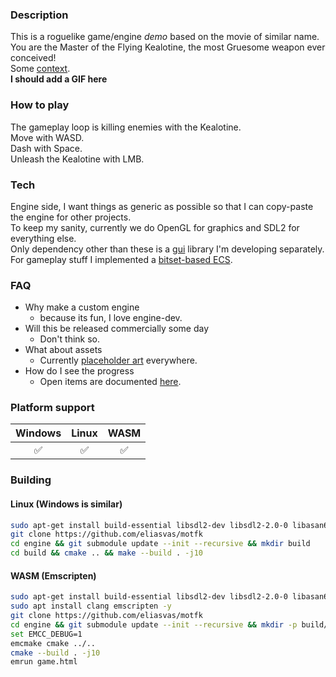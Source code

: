 ### Description
This is a roguelike game/engine *demo* based on the movie of similar name. </br>
You are the Master of the Flying Kealotine, the most Gruesome weapon ever conceived! </br>
Some [context](https://www.youtube.com/watch?v=RmdP1qTjGZY). </br>
**I should add a GIF here**
### How to play
The gameplay loop is killing enemies with the Kealotine. </br>
Move with WASD. </br>
Dash with Space. </br>
Unleash the Kealotine with LMB. </br>
### Tech
Engine side, I want things as generic as possible so that I can copy-paste the engine for other projects. </br>
To keep my sanity, currently we do OpenGL for graphics and SDL2 for everything else. </br>
Only dependency other than these is a [gui](https://github.com/eliasvas/gui) library I'm developing separately. </br>
For gameplay stuff I implemented a [bitset-based ECS](https://github.com/SanderMertens/ecs-faq?tab=readme-ov-file#bitset-based-ecs). </br>
### FAQ
- Why make a custom engine
    - because its fun, I love engine-dev.
- Will this be released commercially some day
    - Don't think so.
- What about assets
    - Currently [placeholder art](https://kenney.nl/assets/1-bit-pack) everywhere.
- How do I see the progress
    - Open items are documented [here](Todo.md).


### Platform support
| Windows  | Linux | WASM |
| :-------------: | :-------------: | :-------------: |
| ✅ | ✅ | ✅ |

### Building
#### Linux (Windows is similar)
```sh
sudo apt-get install build-essential libsdl2-dev libsdl2-2.0-0 libasan6 libgles2-mesa-dev -y
git clone https://github.com/eliasvas/motfk
cd engine && git submodule update --init --recursive && mkdir build
cd build && cmake .. && make --build . -j10
```
#### WASM (Emscripten)
```sh
sudo apt-get install build-essential libsdl2-dev libsdl2-2.0-0 libasan6 libgles2-mesa-dev -y
sudo apt install clang emscripten -y
git clone https://github.com/eliasvas/motfk
cd engine && git submodule update --init --recursive && mkdir -p build/web
set EMCC_DEBUG=1
emcmake cmake ../..
cmake --build . -j10
emrun game.html
```